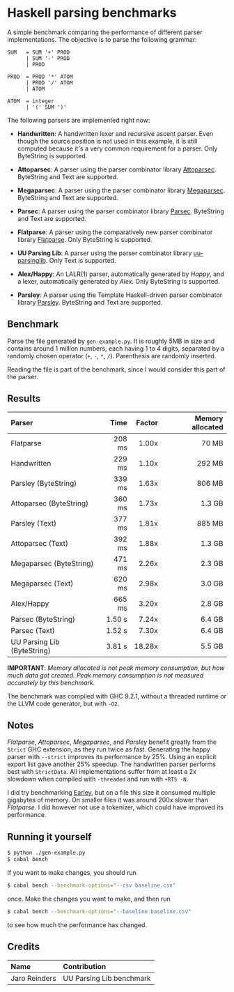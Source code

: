 # Haskell parsing benchmarks

A simple benchmark comparing the performance of different parser
implementations. The objective is to parse the following grammar:

```bnf
SUM   = SUM '+' PROD
      | SUM '-' PROD
      | PROD

PROD  = PROD '*' ATOM
      | PROD '/' ATOM
      | ATOM

ATOM  = integer
      | '(' SUM ')'
```

The following parsers are implemented right now:
- __Handwritten__: A handwritten lexer and recursive ascent parser. Even though
  the source position is not used in this example, it is still
  computed because it's a very common requirement for a parser. Only
  ByteString is supported.

- __Attoparsec__: A parser using the parser combinator library
  [Attoparsec](https://hackage.haskell.org/package/attoparsec). ByteString
  and Text are supported.

- __Megaparsec__: A parser using the parser combinator library
  [Megaparsec](https://hackage.haskell.org/package/megaparsec). ByteString
  and Text are supported.

- __Parsec__: A parser using the parser combinator library
  [Parsec](https://hackage.haskell.org/package/parsec). ByteString and
  Text are supported.

- __Flatparse__: A parser using the comparatively new parser
  combinator library
  [Flatparse](https://hackage.haskell.org/package/flatparse). Only
  ByteString is supported.

- __UU Parsing Lib__: A parser using the parser combinator library
  [uu-parsinglib](https://hackage.haskell.org/package/uu-parsinglib). Only
  Text is supported.

- __Alex/Happy__: An LALR(1) parser, automatically generated by
  _Happy_, and a lexer, automatically generated by _Alex_. Only
  ByteString is supported.

- __Parsley__: A parser using the Template Haskell-driven parser
  combinator library
  [Parsley](https://hackage.haskell.org/package/parsley). ByteString
  and Text are supported.

## Benchmark

Parse the file generated by `gen-example.py`. It is roughly 5MB in
size and contains around 1 million numbers, each having 1 to 4 digits,
separated by a randomly chosen operator (`+`, `-`, `*`,
`/`). Parenthesis are randomly inserted.

Reading the file is part of the benchmark, since I would consider this
part of the parser.

## Results

| Parser                      | Time      | Factor | Memory allocated |
|:--------------------------- | ---------:| ------:| ----------------:|
| Flatparse                   | 208  ms   | 1.00x  | 70 MB            |
| Handwritten                 | 229  ms   | 1.10x  | 292 MB           |
| Parsley (ByteString)        | 339  ms   | 1.63x  | 806 MB           |
| Attoparsec (ByteString)     | 360  ms   | 1.73x  | 1.3 GB           |
| Parsley (Text)              | 377  ms   | 1.81x  | 885 MB           |
| Attoparsec (Text)           | 392  ms   | 1.88x  | 1.3 GB           |
| Megaparsec (ByteString)     | 471  ms   | 2.26x  | 2.3 GB           |
| Megaparsec (Text)           | 620  ms   | 2.98x  | 3.0 GB           |
| Alex/Happy                  | 665  ms   | 3.20x  | 2.8 GB           |
| Parsec (ByteString)         | 1.50  s   | 7.24x  | 6.4 GB           |
| Parsec (Text)               | 1.52  s   | 7.30x  | 6.4 GB           |
| UU Parsing Lib (ByteString) | 3.81  s   | 18.28x | 5.5 GB           |

__IMPORTANT__: _Memory allocated is not peak memory consumption, but
how much data got created. Peak memory consumption is not measured
accurately by this benchmark._

The benchmark was compiled with GHC 9.2.1, without a threaded runtime
or the LLVM code generator, but with `-O2`.

## Notes

_Flatparse_, _Attoparsec_, _Megaparsec_, and _Parsley_ benefit greatly
from the `Strict` GHC extension, as they run twice as fast. Generating
the happy parser with `--strict` improves its performance by
25%. Using an explicit export list gave another 25% speedup. The
handwritten parser performs best with `StrictData`. All
implementations suffer from at least a 2x slowdown when compiled with
`-threaded` and run with `+RTS -N`.

I did try benchmarking
[Earley](https://hackage.haskell.org/package/Earley), but on a file
this size it consumed multiple gigabytes of memory. On smaller files
it was around 200x slower than _Flatparse_. I did however not use a
tokenizer, which could have improved its performance.

## Running it yourself

```sh
$ python ./gen-example.py
$ cabal bench
```

If you want to make changes, you should run

```sh
$ cabal bench --benchmark-options="--csv baseline.csv"
```

once. Make the changes you want to make, and then run

```sh
$ cabal bench --benchmark-options="--baseline baseline.csv"
```

to see how much the performance has changed.


## Credits

| Name            | Contribution                   |
|:--------------- |:------------------------------ |
| Jaro Reinders   | UU Parsing Lib benchmark       |
